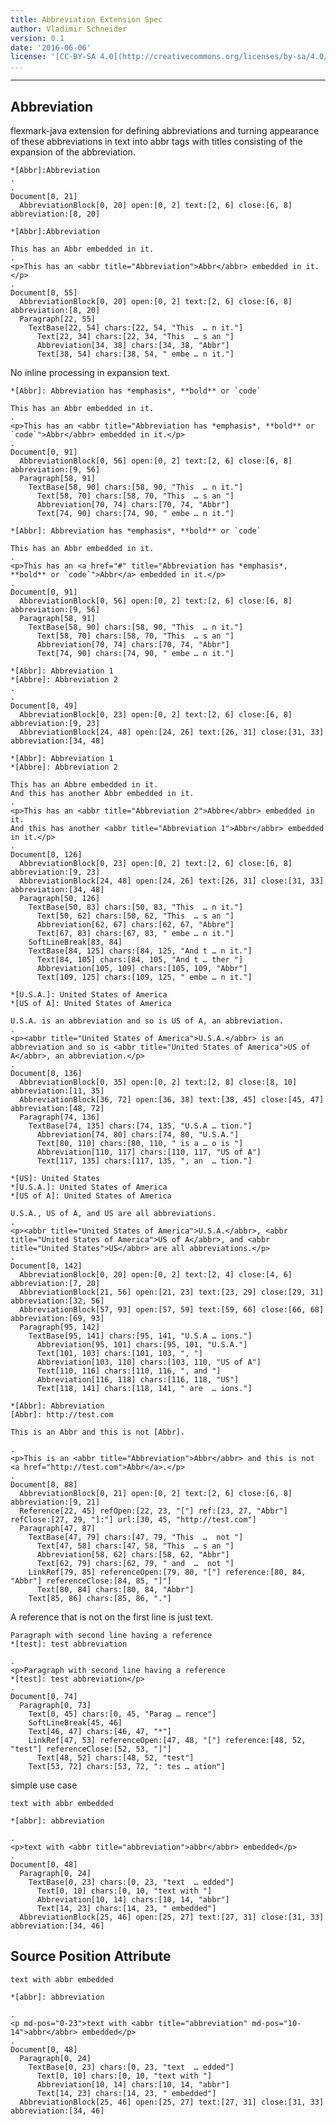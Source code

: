 ```yaml
---
title: Abbreviation Extension Spec
author: Vladimir Schneider
version: 0.1
date: '2016-06-06'
license: '[CC-BY-SA 4.0](http://creativecommons.org/licenses/by-sa/4.0/)'
...
```


---

## Abbreviation

flexmark-java extension for defining abbreviations and turning appearance of these abbreviations
in text into abbr tags with titles consisting of the expansion of the abbreviation.

```````````````````````````````` example Abbreviation: 1
*[Abbr]:Abbreviation
.
.
Document[0, 21]
  AbbreviationBlock[0, 20] open:[0, 2] text:[2, 6] close:[6, 8] abbreviation:[8, 20]
````````````````````````````````


```````````````````````````````` example Abbreviation: 2
*[Abbr]:Abbreviation

This has an Abbr embedded in it.
.
<p>This has an <abbr title="Abbreviation">Abbr</abbr> embedded in it.</p>
.
Document[0, 55]
  AbbreviationBlock[0, 20] open:[0, 2] text:[2, 6] close:[6, 8] abbreviation:[8, 20]
  Paragraph[22, 55]
    TextBase[22, 54] chars:[22, 54, "This  … n it."]
      Text[22, 34] chars:[22, 34, "This  … s an "]
      Abbreviation[34, 38] chars:[34, 38, "Abbr"]
      Text[38, 54] chars:[38, 54, " embe … n it."]
````````````````````````````````


No inline processing in expansion text.

```````````````````````````````` example Abbreviation: 3
*[Abbr]: Abbreviation has *emphasis*, **bold** or `code`

This has an Abbr embedded in it.
.
<p>This has an <abbr title="Abbreviation has *emphasis*, **bold** or `code`">Abbr</abbr> embedded in it.</p>
.
Document[0, 91]
  AbbreviationBlock[0, 56] open:[0, 2] text:[2, 6] close:[6, 8] abbreviation:[9, 56]
  Paragraph[58, 91]
    TextBase[58, 90] chars:[58, 90, "This  … n it."]
      Text[58, 70] chars:[58, 70, "This  … s an "]
      Abbreviation[70, 74] chars:[70, 74, "Abbr"]
      Text[74, 90] chars:[74, 90, " embe … n it."]
````````````````````````````````


```````````````````````````````` example(Abbreviation: 4) options(links)
*[Abbr]: Abbreviation has *emphasis*, **bold** or `code`

This has an Abbr embedded in it.
.
<p>This has an <a href="#" title="Abbreviation has *emphasis*, **bold** or `code`">Abbr</a> embedded in it.</p>
.
Document[0, 91]
  AbbreviationBlock[0, 56] open:[0, 2] text:[2, 6] close:[6, 8] abbreviation:[9, 56]
  Paragraph[58, 91]
    TextBase[58, 90] chars:[58, 90, "This  … n it."]
      Text[58, 70] chars:[58, 70, "This  … s an "]
      Abbreviation[70, 74] chars:[70, 74, "Abbr"]
      Text[74, 90] chars:[74, 90, " embe … n it."]
````````````````````````````````


```````````````````````````````` example Abbreviation: 5
*[Abbr]: Abbreviation 1
*[Abbre]: Abbreviation 2
.
.
Document[0, 49]
  AbbreviationBlock[0, 23] open:[0, 2] text:[2, 6] close:[6, 8] abbreviation:[9, 23]
  AbbreviationBlock[24, 48] open:[24, 26] text:[26, 31] close:[31, 33] abbreviation:[34, 48]
````````````````````````````````


```````````````````````````````` example Abbreviation: 6
*[Abbr]: Abbreviation 1
*[Abbre]: Abbreviation 2

This has an Abbre embedded in it.
And this has another Abbr embedded in it.
.
<p>This has an <abbr title="Abbreviation 2">Abbre</abbr> embedded in it.
And this has another <abbr title="Abbreviation 1">Abbr</abbr> embedded in it.</p>
.
Document[0, 126]
  AbbreviationBlock[0, 23] open:[0, 2] text:[2, 6] close:[6, 8] abbreviation:[9, 23]
  AbbreviationBlock[24, 48] open:[24, 26] text:[26, 31] close:[31, 33] abbreviation:[34, 48]
  Paragraph[50, 126]
    TextBase[50, 83] chars:[50, 83, "This  … n it."]
      Text[50, 62] chars:[50, 62, "This  … s an "]
      Abbreviation[62, 67] chars:[62, 67, "Abbre"]
      Text[67, 83] chars:[67, 83, " embe … n it."]
    SoftLineBreak[83, 84]
    TextBase[84, 125] chars:[84, 125, "And t … n it."]
      Text[84, 105] chars:[84, 105, "And t … ther "]
      Abbreviation[105, 109] chars:[105, 109, "Abbr"]
      Text[109, 125] chars:[109, 125, " embe … n it."]
````````````````````````````````


```````````````````````````````` example Abbreviation: 7
*[U.S.A.]: United States of America
*[US of A]: United States of America

U.S.A. is an abbreviation and so is US of A, an abbreviation.
.
<p><abbr title="United States of America">U.S.A.</abbr> is an abbreviation and so is <abbr title="United States of America">US of A</abbr>, an abbreviation.</p>
.
Document[0, 136]
  AbbreviationBlock[0, 35] open:[0, 2] text:[2, 8] close:[8, 10] abbreviation:[11, 35]
  AbbreviationBlock[36, 72] open:[36, 38] text:[38, 45] close:[45, 47] abbreviation:[48, 72]
  Paragraph[74, 136]
    TextBase[74, 135] chars:[74, 135, "U.S.A … tion."]
      Abbreviation[74, 80] chars:[74, 80, "U.S.A."]
      Text[80, 110] chars:[80, 110, " is a … o is "]
      Abbreviation[110, 117] chars:[110, 117, "US of A"]
      Text[117, 135] chars:[117, 135, ", an  … tion."]
````````````````````````````````


```````````````````````````````` example Abbreviation: 8
*[US]: United States
*[U.S.A.]: United States of America
*[US of A]: United States of America

U.S.A., US of A, and US are all abbreviations.
.
<p><abbr title="United States of America">U.S.A.</abbr>, <abbr title="United States of America">US of A</abbr>, and <abbr title="United States">US</abbr> are all abbreviations.</p>
.
Document[0, 142]
  AbbreviationBlock[0, 20] open:[0, 2] text:[2, 4] close:[4, 6] abbreviation:[7, 20]
  AbbreviationBlock[21, 56] open:[21, 23] text:[23, 29] close:[29, 31] abbreviation:[32, 56]
  AbbreviationBlock[57, 93] open:[57, 59] text:[59, 66] close:[66, 68] abbreviation:[69, 93]
  Paragraph[95, 142]
    TextBase[95, 141] chars:[95, 141, "U.S.A … ions."]
      Abbreviation[95, 101] chars:[95, 101, "U.S.A."]
      Text[101, 103] chars:[101, 103, ", "]
      Abbreviation[103, 110] chars:[103, 110, "US of A"]
      Text[110, 116] chars:[110, 116, ", and "]
      Abbreviation[116, 118] chars:[116, 118, "US"]
      Text[118, 141] chars:[118, 141, " are  … ions."]
````````````````````````````````


```````````````````````````````` example Abbreviation: 9
*[Abbr]: Abbreviation
[Abbr]: http://test.com

This is an Abbr and this is not [Abbr].

.
<p>This is an <abbr title="Abbreviation">Abbr</abbr> and this is not <a href="http://test.com">Abbr</a>.</p>
.
Document[0, 88]
  AbbreviationBlock[0, 21] open:[0, 2] text:[2, 6] close:[6, 8] abbreviation:[9, 21]
  Reference[22, 45] refOpen:[22, 23, "["] ref:[23, 27, "Abbr"] refClose:[27, 29, "]:"] url:[30, 45, "http://test.com"]
  Paragraph[47, 87]
    TextBase[47, 79] chars:[47, 79, "This  …  not "]
      Text[47, 58] chars:[47, 58, "This  … s an "]
      Abbreviation[58, 62] chars:[58, 62, "Abbr"]
      Text[62, 79] chars:[62, 79, " and  …  not "]
    LinkRef[79, 85] referenceOpen:[79, 80, "["] reference:[80, 84, "Abbr"] referenceClose:[84, 85, "]"]
      Text[80, 84] chars:[80, 84, "Abbr"]
    Text[85, 86] chars:[85, 86, "."]
````````````````````````````````


A reference that is not on the first line is just text.

```````````````````````````````` example Abbreviation: 10
Paragraph with second line having a reference
*[test]: test abbreviation

.
<p>Paragraph with second line having a reference
*[test]: test abbreviation</p>
.
Document[0, 74]
  Paragraph[0, 73]
    Text[0, 45] chars:[0, 45, "Parag … rence"]
    SoftLineBreak[45, 46]
    Text[46, 47] chars:[46, 47, "*"]
    LinkRef[47, 53] referenceOpen:[47, 48, "["] reference:[48, 52, "test"] referenceClose:[52, 53, "]"]
      Text[48, 52] chars:[48, 52, "test"]
    Text[53, 72] chars:[53, 72, ": tes … ation"]
````````````````````````````````


simple use case

```````````````````````````````` example Abbreviation: 11
text with abbr embedded

*[abbr]: abbreviation

.
<p>text with <abbr title="abbreviation">abbr</abbr> embedded</p>
.
Document[0, 48]
  Paragraph[0, 24]
    TextBase[0, 23] chars:[0, 23, "text  … edded"]
      Text[0, 10] chars:[0, 10, "text with "]
      Abbreviation[10, 14] chars:[10, 14, "abbr"]
      Text[14, 23] chars:[14, 23, " embedded"]
  AbbreviationBlock[25, 46] open:[25, 27] text:[27, 31] close:[31, 33] abbreviation:[34, 46]
````````````````````````````````


## Source Position Attribute

```````````````````````````````` example(Source Position Attribute: 1) options(src-pos)
text with abbr embedded

*[abbr]: abbreviation

.
<p md-pos="0-23">text with <abbr title="abbreviation" md-pos="10-14">abbr</abbr> embedded</p>
.
Document[0, 48]
  Paragraph[0, 24]
    TextBase[0, 23] chars:[0, 23, "text  … edded"]
      Text[0, 10] chars:[0, 10, "text with "]
      Abbreviation[10, 14] chars:[10, 14, "abbr"]
      Text[14, 23] chars:[14, 23, " embedded"]
  AbbreviationBlock[25, 46] open:[25, 27] text:[27, 31] close:[31, 33] abbreviation:[34, 46]
````````````````````````````````


